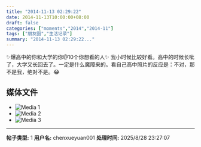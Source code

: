 ```yaml
---
title: "2014-11-13 02:29:22"
date: 2014-11-13T10:00:00+08:00
draft: false
categories: ["moments","2014","2014-11"]
tags: ["朋友圈","生活记录"]
summary: "2014-11-13 02:29:22..."
---
```


✨爆高中的你和大学的你@10个你想看的人✨ 我小时候比较好看。高中的时候长呲了，大学又长回去了。一定是什么魔障来的。看自己高中照片的反应是：不对，那不是我，绝对不是。😂

## 媒体文件

- ![Media 1](/Moments/photos/2014-11-13/201411130229220.jpg)
- ![Media 2](/Moments/photos/2014-11-13/201411130229221.jpg)
- ![Media 3](/Moments/photos/2014-11-13/201411130229222.jpg)

---

**帖子类型:** 1
**用户名:** chenxueyuan001
**处理时间:** 2025/8/28 23:27:07